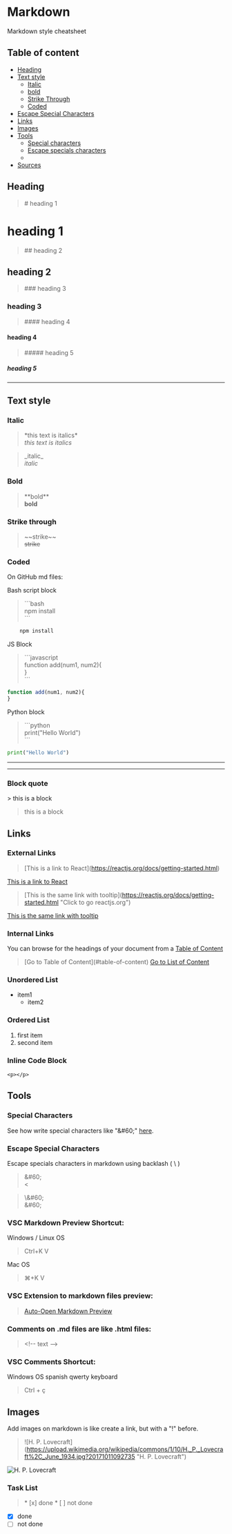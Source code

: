 # Markdown
Markdown style cheatsheet

## Table of content
* [Heading](#heading)
* [Text style](#text-style)
    * [Italic](#italic)
    * [bold](#bold)
    * [Strike Through](#strike-through)
    * [Coded](#coded)
* [Escape Special Characters](#escape)
* [Links](#links)
* [Images](#images)
* [Tools](#tools)
   * [Special characters](#special-characters)
   * [Escape specials characters](#escape-specials-characters)
   * []()
* [Sources](#sources)

## Heading

>\# heading 1   
# heading 1
>\#\# heading 2
## heading 2
>\#\#\# heading 3
### heading 3
>\#\#\#\# heading 4
#### heading 4
>\#\#\#\#\# heading 5
##### heading 5
---
## Text style
<!-- Italics -->
### Italic
>\*this text is italics\*  
*this text is italics*

>\_italic\_  
_italic_

 ### Bold
<!-- Bold -->
>\*\*bold\*\*  
**bold**

### Strike through
<!-- Strike Through-->
>\~\~strike\~\~      
~~strike~~

### Coded

On GitHub md files:

Bash script block
>\```bash  
npm install  
\```
```bash
    npm install
```

JS Block
>\```javascript   
function add(num1, num2){  
}   
\```
```javascript
function add(num1, num2){
}
```

Python block
>\```python  
print("Hello World")  
\```
```python
print("Hello World")
```
<!-- Horizontal Line -->

--- 
___

### Block quote
\> this is a block
> this is a block

## Links
### External Links
>\[This is a link to React]\(https://reactjs.org/docs/getting-started.html)   

[This is a link to React](https://reactjs.org/docs/getting-started.html)

>\[This is the same link with tooltip]\(https://reactjs.org/docs/getting-started.html "Click to go reactjs.org")   

[This is the same link with tooltip](https://reactjs.org/docs/getting-started.html "Click to go reactjs.org")

### Internal Links 
You can browse for the headings of your document from a [Table of Content](#table-of-content)   
>\[Go to Table of Content]\(#table-of-content)
[Go to List of Content](#table-of-content)

### Unordered List
<!-- Unordered List -->
* item1
    * item2

<!--Ordered List-->
### Ordered List
1. first item
2. second item
### Inline Code Block
<!-- inline code block-->
`<p></p>`

## Tools
### Special Characters
See how write special characters like "\&#60;" [here](https://www.whatsmyip.org/html-characters/).   
### Escape Special Characters
Escape specials characters in markdown using backlash \( \ )
>\&#60;  
&#60;   

>\\\&#60;  
\&#60;   

### VSC Markdown Preview Shortcut:   
Windows / Linux OS
> Ctrl+K V

Mac OS
> ⌘+K V

### VSC Extension to markdown files preview:
>[Auto-Open Markdown Preview](https://marketplace.visualstudio.com/items?itemName=hnw.vscode-auto-open-markdown-preview)   

### Comments on .md files are like .html files:   
>\<!-- text \-->

### VSC Comments Shortcut:   
Windows OS spanish qwerty keyboard
> Ctrl + ç

## Images
Add images on markdown is like create a link, but with a "!" before.
>\!\[H. P. Lovecraft]\(https://upload.wikimedia.org/wikipedia/commons/1/10/H._P._Lovecraft%2C_June_1934.jpg?20171011092735 "H. P. Lovecraft")   
   
![H. P. Lovecraft](https://upload.wikimedia.org/wikipedia/commons/1/10/H._P._Lovecraft%2C_June_1934.jpg?20171011092735 "H. P. Lovecraft")


### Task List
>\* \[x] done
\* \[ ] not done   

* [x] done
* [ ] not done
